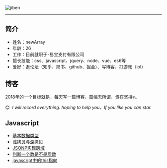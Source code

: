 ![jiben](https://github.com/weirui88888/blog/blob/master/images/_uqDYFkrmLM.jpg)

---
## 简介

- 姓名：newArray
- 年龄：26
- 工作：目前就职于-易宝支付有限公司
- 擅长技能：css、javascript、jquery、node、vue、es6等
- 爱好：逛论坛（知乎、简书、github、掘金）、写博客、打游戏（lol）

## 博客

2018年的一个目标就是，每天写一篇博客，篇幅无所谓，贵在坚持✊。

😊  *I will record everything. hoping to help you，If you like you can star.*

## **Javascript**

- [基本数据类型](https://github.com/weirui88888/blog/issues/1)
- [浅拷贝与深拷贝](https://github.com/weirui88888/blog/issues/2)
- [JSONP实现跨域](https://github.com/weirui88888/blog/issues/3)
- [判断一个数是不是质数](https://github.com/weirui88888/blog/issues/4)
- [javascript中的this指向](https://github.com/weirui88888/blog/issues/5)
